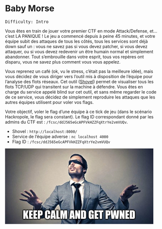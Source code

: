 # Baby Morse

<pre>
Difficulty: Intro
</pre>

Vous êtes en train de jouer votre premier CTF en mode Attack/Defense, et… c’est LA PANIQUE ! Le jeu a commencé depuis à peine 45 minutes, et votre équipe subit des attaques de tous les côtés, tous les services sont déjà down sauf un : vous ne savez pas si vous devez patcher, si vous devez attaquer, ou si vous devez redevenir un être humain normal et simplement abandonner. Tout s’embrouille dans votre esprit, tous vos repères ont disparu, vous ne savez plus comment vous vous appelez.

Vous reprenez un café (ok, vu le stress, c’était pas la meilleure idée), mais vous décidez de vous diriger vers l’outil mis à disposition de l’équipe pour l’analyse des flots réseaux. Cet outil ([Shovel](https://github.com/ANSSI-FR/shovel/)) permet de visualiser tous les flots TCP/UDP qui transitent sur la machine à défendre. Vous êtes en charge du service appelé blind sur cet outil, et sans même regarder le code de ce service, vous décidez de simplement reproduire les attaques que les autres équipes utilisent pour voler vos flags.

Votre objectif, voler le flag d’une équipe à ce tick de jeu (dans le scénario Hackropole, le flag sera constant). Le flag ID correspondant donné par les admins du CTF est : `/fcsc/ddJ565eGcAPFVkHZZFqXtrYe2vmVUQv`.

* Shovel : `http://localhost:8000/`
* Service de l’équipe adverse : `nc localhost 4000`
* Flag ID : `/fcsc/ddJ565eGcAPFVkHZZFqXtrYe2vmVUQv`

![](readme_images/blind-attack.jpg)